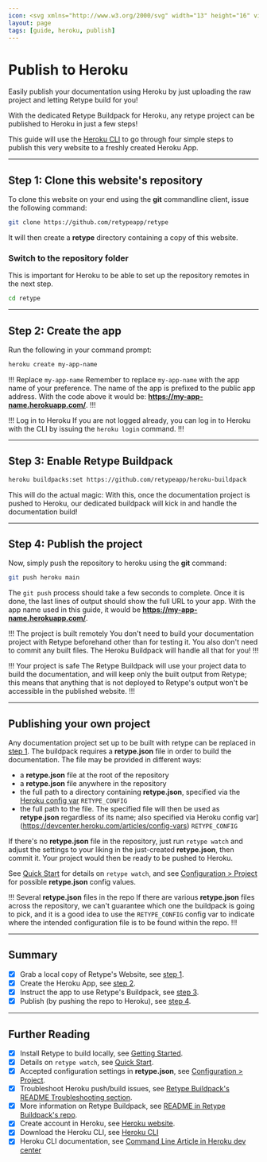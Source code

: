 ```yaml
---
icon: <svg xmlns="http://www.w3.org/2000/svg" width="13" height="16" viewBox="0 0 24 24"><path fill-rule="evenodd" d="m 19.44,0 c 1.1928,0 2.16,0.9672 2.16,2.16 v 0 19.68 c 0,1.1928 -0.9672,2.16 -2.16,2.16 v 0 H 2.16 C 0.9672,24 0,23.0328 0,21.84 v 0 V 2.16 C 0,0.9672 0.9672,0 2.16,0 v 0 z m 0,1.2 H 2.16 C 1.6308,1.2 1.2,1.6305 1.2,2.16 v 0 19.68 c 0,0.5292 0.4308,0.96 0.96,0.96 v 0 h 17.28 c 0.5295,0 0.96,-0.4308 0.96,-0.96 v 0 V 2.16 C 20.4,1.6305 19.9695,1.2 19.44,1.2 Z M 5.7,15.6 8.4000004,18 5.7,20.4 Z m 2.4000004,-12 v 6.8133 C 9.2982004,10.0233 10.9731,9.6 12.6,9.6 c 1.4835,0 2.3715,0.5832 2.8551,1.0725 0.989287,1.0005 1.043457,2.263571 1.044993,2.502279 L 16.500068,20.4 H 14.1 V 13.233 C 14.0883,12.6729 13.8186,12 12.6,12 10.269063,12 7.6671274,13.119853 7.4149964,13.230859 l -0.0197,0.0087 -1.6953004,0.768 V 3.599959 Z M 16.5,3.6 c -0.162,1.3632 -0.7146,2.67 -1.8,3.9 v 0 h -2.4 c 0.9432,-1.2375 1.5354,-2.5398 1.8,-3.9 v 0 z"/></svg>
layout: page
tags: [guide, heroku, publish]
---
```

# Publish to Heroku

Easily publish your documentation using Heroku by just uploading the raw project and letting Retype build for you!

With the dedicated Retype Buildpack for Heroku, any retype project can be published to Heroku in just a few steps!

This guide will use the [Heroku CLI](https://devcenter.heroku.com/articles/heroku-cli) to go through four simple steps to publish this very website to a freshly created Heroku App.

---

## Step 1: Clone this website's repository

To clone this website on your end using the **git** commandline client, issue the following command:

```bash Make a local clone of retype.com website
git clone https://github.com/retypeapp/retype
```

It will then create a **retype** directory containing a copy of this website.

### Switch to the repository folder

This is important for Heroku to be able to set up the repository remotes in the next step.

```bash Switch into the repository folder
cd retype
```

---

## Step 2: Create the app

Run the following in your command prompt:

```bash New app using the Heroku CLI.
heroku create my-app-name
```

!!! Replace `my-app-name`
Remember to replace `my-app-name` with the app name of your preference. The name of the app is prefixed to the public app address. With the code above it would be:
**https://my-app-name.herokuapp.com/**.
!!!

!!! Log in to Heroku
If you are not logged already, you can log in to Heroku with the CLI by issuing the `heroku login` command.
!!!

---

## Step 3: Enable Retype Buildpack

<!-- FIXME FIXME FIXME FIXME
Assign the elements' address (something like retypeapp/heroku-buildpack, whatever is published to Heroku Elements)
FIXME FIXME FIXME FIXME -->
```bash Set Retype Buildpack using the Heroku CLI
heroku buildpacks:set https://github.com/retypeapp/heroku-buildpack
```

This will do the actual magic: With this, once the documentation project is pushed to Heroku, our dedicated buildpack will kick in and handle the documentation build!

---

## Step 4: Publish the project

Now, simply push the repository to heroku using the **git** command:

```bash Push the repository
git push heroku main
```

The `git push` process should take a few seconds to complete. Once it is done, the last lines of output should show the full URL to your app. With the app name used in this guide, it would be **https://my-app-name.herokuapp.com/**.

!!! The project is built remotely
You don't need to build your documentation project with Retype beforehand other than for testing it. You also don't need to commit any built files. The Heroku Buildpack will handle all that for you!
!!!

!!! Your project is safe
The Retype Buildpack will use your project data to build the documentation, and will keep only the built output from Retype; this means that anything that is not deployed to Retype's output won't be accessible in the published website.
!!!

---

## Publishing your own project

Any documentation project set up to be built with retype can be replaced in [step 1](#step-1-clone-this-websites-repository). The buildpack requires a **retype.json** file in order to build the documentation. The file may be provided in different ways:

- a **retype.json** file at the root of the repository
- a **retype.json** file anywhere in the repository
- the full path to a directory containing **retype.json**, specified via the [Heroku config var](https://devcenter.heroku.com/articles/config-vars) `RETYPE_CONFIG`
- the full path to the file. The specified file will then be used as **retype.json** regardless of its name; also specified via Heroku config var](https://devcenter.heroku.com/articles/config-vars) `RETYPE_CONFIG`

If there's no **retype.json** file in the repository, just run `retype watch` and adjust the settings to your liking in the just-created **retype.json**, then commit it. Your project would then be ready to be pushed to Heroku.

See [Quick Start](../README.md#quick-start) for details on `retype watch`, and see [Configuration > Project](../configuration/project.md) for possible **retype.json** config values.

!!! Several **retype.json** files in the repo
If there are various **retype.json** files across the repository, we can't guarantee which one the buildpack is going to pick, and it is a good idea to use the `RETYPE_CONFIG` config var to indicate where the intended configuration file is to be found within the repo.
!!!

---

## Summary

- [x] Grab a local copy of Retype's Website, see [step 1](#step-1-clone-this-websites-repository).
- [x] Create the Heroku App, see [step 2](#step-2-create-the-app).
- [x] Instruct the app to use Retype's Buildpack, see [step 3](#step-3-enable-retype-buildpack).
- [x] Publish (by pushing the repo to Heroku), see [step 4](#step-4-publish-the-project).

---

## Further Reading

- [x] Install Retype to build locally, see [Getting Started](getting-started).
- [x] Details on `retype watch`, see [Quick Start](../README.md#quick-start).
- [x] Accepted configuration settings in **retype.json**, see [Configuration > Project](../configuration/project.md).
- [x] Troubleshoot Heroku push/build issues, see [Retype Buildpack's README Troubleshooting section](https://github.com/retypeapp/heroku-buildpack/blob/main/README.md#troubleshooting).
- [x] More information on Retype Buildpack, see [README in Retype Buildpack's repo](https://github.com/retypeapp/heroku-buildpack/blob/main/README.md).
- [x] Create account in Heroku, see [Heroku website](https://heroku.com).
- [x] Download the Heroku CLI, see [Heroku CLI](https://devcenter.heroku.com/articles/heroku-cli)
- [x] Heroku CLI documentation, see [Command Line Article in Heroku dev center](https://devcenter.heroku.com/categories/command-line)